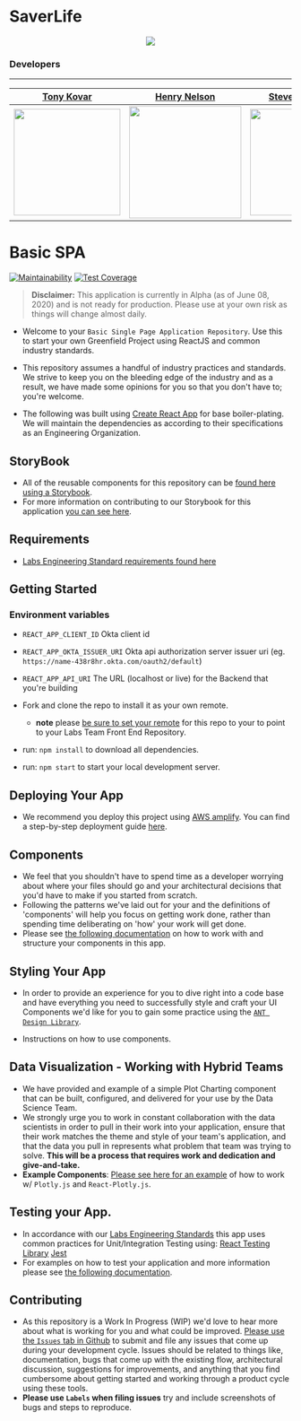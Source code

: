 # SaverLife
<p align="center">
<img src="https://www.saverlife.org/assets/logo-saverlife-a4b213a1d9e8e51559d7f70d9f479f1473f536e12c8c4543654d5b3964004b0f.svg">
</p>

### Developers
---
|                                           [Tony Kovar](https://github.com/tonyrkovar)                    |                                           [Henry Nelson](https://github.com/HNelson98)                   |                                           [Steven Spencer](https://github.com/SSWSpencer)                   |                                           [Jesus C Guerrero](https://github.com/JesusCGuerrero)                   |                                           [Michael Bidnyk](https://github.com/mbidnyk1)                   |                                           [Julia Vu](https://github.com/j721)                   |                                           [Kenzie Morlock](https://github.com/kwmorlock)                   |  
| :-------------------------------------------------------------------------------------------------------------------------------------: | :--------------------------------------------------------------------------------------------------------------------: | :-------------------------------------------------------------------------------------------------------------------------------------------------: | :------------------------------------------------------------------------------------------------------------------------------------: | :--------------------------------------------------------------------------------------------------------------------------------------------------: | :----------------------------------------------------------------------------------------------------------------------------------------------------------------------------------------------------------------------------: |   :------------------------------------------------------------------------------------------------------------------------------------: |       
|      [<img src="https://avatars3.githubusercontent.com/u/51797801?s=400&u=7de24b153f1bcf5d9f253f16cbcca68f685099f0&v=4" width = "190" />](https://github.com/tonyrkovar)       |  [<img src="https://avatars3.githubusercontent.com/u/60790820?s=400&u=2a492647b90f658c974f47294eb62ec98ecb1d0b&v=4" width = "200" />](https://github.com/HNelson98)  | [<img src="https://avatars2.githubusercontent.com/u/60934388?s=400&u=b83dfea8d2190a619e7738cc59a4be71e8dde73a&v=4" width = "190" />](https://github.com/SSWSpencer) |      [<img src="https://avatars1.githubusercontent.com/u/59346688?s=400&u=37c8ee7455c826d0138689b075732f43747123e1&v=4" width = "190" />](https://github.com/JesusCGuerrero)       | [<img src="https://avatars1.githubusercontent.com/u/59625518?s=400&u=1630ef95b0eaf2993a4a91f57e6a11ed5e93d948&v=4" width = "190" />](https://github.com/mbidnyk1) | [<img src="https://avatars2.githubusercontent.com/u/59487757?s=400&u=6a24d195d20e4129f2ae24a3100c36eecdd74a94&v=4" width = "190" />](https://github.com/j721) | [<img src="https://avatars2.githubusercontent.com/u/60933227?s=400&u=f59ad5c61c259364c66bac0a68407b138024c357&v=4" width = "190" />](https://github.com/kwmorlock) |

# Basic SPA

[![Maintainability](https://api.codeclimate.com/v1/badges/5e37932c610a83213715/maintainability)](https://codeclimate.com/github/Lambda-School-Labs/labs-spa-starter/maintainability) [![Test Coverage](https://api.codeclimate.com/v1/badges/5e37932c610a83213715/test_coverage)](https://codeclimate.com/github/Lambda-School-Labs/labs-spa-starter/test_coverage)

> **Disclaimer:** This application is currently in Alpha (as of June 08, 2020) and is not ready for production. Please use at your own risk as things will change almost daily.

- Welcome to your `Basic Single Page Application Repository`. Use this to start your own Greenfield Project using ReactJS and common industry standards.

- This repository assumes a handful of industry practices and standards. We strive to keep you on the bleeding edge of the industry and as a result, we have made some opinions for you so that you don't have to; you're welcome.

- The following was built using [Create React App](https://reactjs.org/docs/create-a-new-react-app.html) for base boiler-plating. We will maintain the dependencies as according to their specifications as an Engineering Organization.

## StoryBook

- All of the reusable components for this repository can be [found here using a Storybook](https://lambda-school-labs.github.io/labs-spa-starter/?path=/story/form-button--basic-usage).
- For more information on contributing to our Storybook for this application [you can see here](./src/stories/README.md).

## Requirements

- [Labs Engineering Standard requirements found here](https://labs.lambdaschool.com/topics/node-js/)

## Getting Started

### Environment variables

- `REACT_APP_CLIENT_ID` Okta client id
- `REACT_APP_OKTA_ISSUER_URI` Okta api authorization server issuer uri (eg. `https://name-438r8hr.okta.com/oauth2/default`)
- `REACT_APP_API_URI` The URL (localhost or live) for the Backend that you're building

- Fork and clone the repo to install it as your own remote.
  - **note** please [be sure to set your remote](https://help.github.jp/enterprise/2.11/user/articles/changing-a-remote-s-url/) for this repo to your to point to your Labs Team Front End Repository.
- run: `npm install` to download all dependencies.
- run: `npm start` to start your local development server.

## Deploying Your App

- We recommend you deploy this project using [AWS amplify](https://aws.amazon.com/amplify/). You can find a step-by-step deployment guide [here](./DEPLOYMENT_GUIDE.md).

## Components

- We feel that you shouldn't have to spend time as a developer worrying about where your files should go and your architectural decisions that you'd have to make if you started from scratch.
- Following the patterns we've laid out for your and the definitions of 'components' will help you focus on getting work done, rather than spending time deliberating on 'how' your work will get done.
- Please see [the following documentation](./src/components/README.md) on how to work with and structure your components in this app.

## Styling Your App

- In order to provide an experience for you to dive right into a code base and have everything you need to successfully style and craft your UI Components we'd like for you to gain some practice using the [`ANT Design Library`](https://ant.design/).

- Instructions on how to use components.

## Data Visualization - Working with Hybrid Teams

- We have provided and example of a simple Plot Charting component that can be built, configured, and delivered for your use by the Data Science Team.
- We strongly urge you to work in constant collaboration with the data scientists in order to pull in their work into your application, ensure that their work matches the theme and style of your team's application, and that the data you pull in represents what problem that team was trying to solve. **This will be a process that requires work and dedication and give-and-take.**
- **Example Components**: [Please see here for an example](./src/components/pages/ExampleDataViz/README.md) of how to work w/ `Plotly.js` and `React-Plotly.js`.

## Testing your App.

- In accordance with our [Labs Engineering Standards](https://labs.lambdaschool.com/) this app uses common practices for Unit/Integration Testing using:
  [React Testing Library](https://github.com/testing-library/react-testing-library)
  [Jest](https://jestjs.io/)
- For examples on how to test your application and more information please see [the following documentation](./src/__tests__/README.md).

## Contributing

- As this repository is a Work In Progress (WIP) we'd love to hear more about what is working for you and what could be improved. [Please use the `Issues` tab in Github](https://github.com/Lambda-School-Labs/labs-spa-starter/issues) to submit and file any issues that come up during your development cycle. Issues should be related to things like, documentation, bugs that come up with the existing flow, architectural discussion, suggestions for improvements, and anything that you find cumbersome about getting started and working through a product cycle using these tools.
- **Please use `Labels` when filing issues** try and include screenshots of bugs and steps to reproduce.
